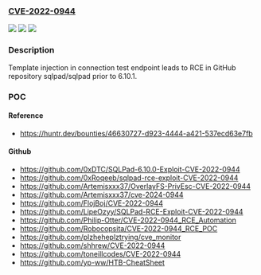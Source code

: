 ### [CVE-2022-0944](https://cve.mitre.org/cgi-bin/cvename.cgi?name=CVE-2022-0944)
![](https://img.shields.io/static/v1?label=Product&message=sqlpad%2Fsqlpad&color=blue)
![](https://img.shields.io/static/v1?label=Version&message=unspecified%20&color=brightgreen)
![](https://img.shields.io/static/v1?label=Vulnerability&message=CWE-1336%20Improper%20Neutralization%20of%20Special%20Elements%20Used%20in%20a%20Template%20Engine&color=brightgreen)

### Description

Template injection in connection test endpoint leads to RCE in GitHub repository sqlpad/sqlpad prior to 6.10.1.

### POC

#### Reference
- https://huntr.dev/bounties/46630727-d923-4444-a421-537ecd63e7fb

#### Github
- https://github.com/0xDTC/SQLPad-6.10.0-Exploit-CVE-2022-0944
- https://github.com/0xRoqeeb/sqlpad-rce-exploit-CVE-2022-0944
- https://github.com/Artemisxxx37/OverlayFS-PrivEsc-CVE-2022-0944
- https://github.com/Artemisxxx37/cve-2024-0944
- https://github.com/FlojBoj/CVE-2022-0944
- https://github.com/LipeOzyy/SQLPad-RCE-Exploit-CVE-2022-0944
- https://github.com/Philip-Otter/CVE-2022-0944_RCE_Automation
- https://github.com/Robocopsita/CVE-2022-0944_RCE_POC
- https://github.com/plzheheplztrying/cve_monitor
- https://github.com/shhrew/CVE-2022-0944
- https://github.com/toneillcodes/CVE-2022-0944
- https://github.com/yp-ww/HTB-CheatSheet

